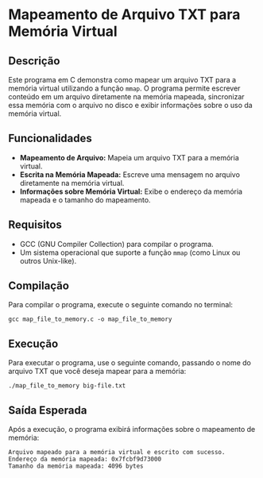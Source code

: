 # Mapeamento de Arquivo TXT para Memória Virtual

## Descrição

Este programa em C demonstra como mapear um arquivo TXT para a memória virtual utilizando a função `mmap`. O programa permite escrever conteúdo em um arquivo diretamente na memória mapeada, sincronizar essa memória com o arquivo no disco e exibir informações sobre o uso da memória virtual.

## Funcionalidades

- **Mapeamento de Arquivo:** Mapeia um arquivo TXT para a memória virtual.
- **Escrita na Memória Mapeada:** Escreve uma mensagem no arquivo diretamente na memória virtual.
- **Informações sobre Memória Virtual:** Exibe o endereço da memória mapeada e o tamanho do mapeamento.

## Requisitos

- GCC (GNU Compiler Collection) para compilar o programa.
- Um sistema operacional que suporte a função `mmap` (como Linux ou outros Unix-like).

## Compilação

Para compilar o programa, execute o seguinte comando no terminal:

```
gcc map_file_to_memory.c -o map_file_to_memory 
```

## Execução

Para executar o programa, use o seguinte comando, passando o nome do arquivo TXT que você deseja mapear para a memória:

``` ./map_file_to_memory big-file.txt ```

## Saída Esperada

Após a execução, o programa exibirá informações sobre o mapeamento de memória:

```
Arquivo mapeado para a memória virtual e escrito com sucesso.
Endereço da memória mapeada: 0x7fcbf9d73000
Tamanho da memória mapeada: 4096 bytes

```


